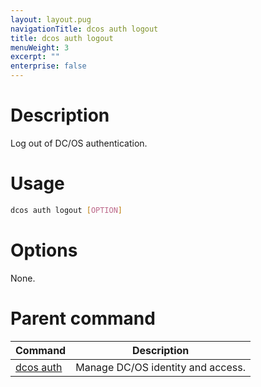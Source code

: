 ```yaml
---
layout: layout.pug
navigationTitle: dcos auth logout
title: dcos auth logout
menuWeight: 3
excerpt: ""
enterprise: false
---
```

<!-- This source repo for this topic is https://github.com/dcos/dcos-docs -->

# Description

Log out of DC/OS authentication.

# Usage

```bash
dcos auth logout [OPTION]
```

# Options

None.

# Parent command

| Command                                             | Description                       |
| --------------------------------------------------- | --------------------------------- |
| [dcos auth](/1.10/cli/command-reference/dcos-auth/) | Manage DC/OS identity and access. |